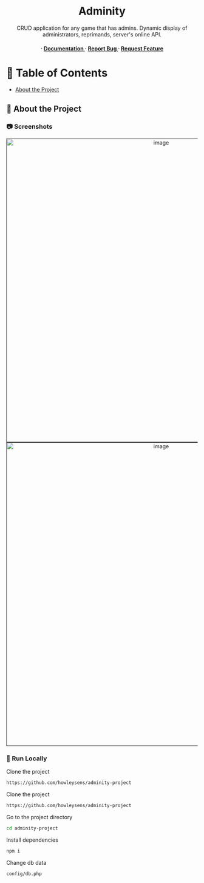<div align='center'>

<h1>Adminity</h1>
<p>CRUD application for any game that has admins. Dynamic display of administrators, reprimands, server's online API.</p>

<h4> <span> · </span> <a href="https://github.com/howleysens/adminity-project/blob/master/README.md"> Documentation </a> <span> · </span> <a href="https://github.com/howleysens/adminity-project/issues"> Report Bug </a> <span> · </span> <a href="https://github.com/howleysens/adminity-project/issues"> Request Feature </a> </h4>


</div>

# :notebook_with_decorative_cover: Table of Contents

- [About the Project](#star2-about-the-project)

## :star2: About the Project

### :camera: Screenshots

<div align="center"> <a href=""><img src="https://i.imgur.com/kEKNXqG.png" alt='image' width='800'/></a> </div>
<div align="center"> <a href=""><img src="https://i.imgur.com/JK4YnuG.png" alt='image' width='800'/></a> </div>

### :running: Run Locally

Clone the project

```bash
https://github.com/howleysens/adminity-project
```

Clone the project

```bash
https://github.com/howleysens/adminity-project
```

Go to the project directory

```bash
cd adminity-project
```

Install dependencies

```bash
npm i
```

Change db data

```bash
config/db.php
```